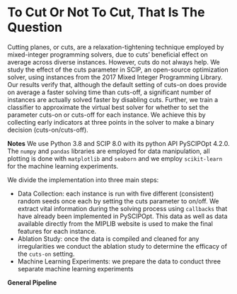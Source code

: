 # To Cut Or Not To Cut, That Is The Question

Cutting planes, or cuts, are a relaxation-tightening technique employed by mixed-integer programming solvers, due to cuts’ beneficial effect on average across diverse instances. However, cuts do not always help. We study the effect of the cuts parameter in SCIP, an open-source optimization solver, using instances from the 2017 Mixed Integer Programming Library. Our results verify that, although the default setting of cuts-on does provide on average a faster solving time than cuts-off, a significant number of instances are actually solved faster by disabling cuts. Further, we train a classifier to approximate the virtual best solver for whether to set the parameter cuts-on or cuts-off for each instance. We achieve this by collecting early indicators at three points in the solver to make a binary decision (cuts-on/cuts-off).

**Notes**
We use Python 3.8 and SCIP 8.0 with its python API PySCIPOpt 4.2.0. The `numpy` and `pandas` libraries are employed for data manipulation, all plotting is done with `matplotlib` and `seaborn` and we employ `scikit-learn` for the machine learning experiments.

We divide the implementation into three main steps:
* Data Collection: each instance is run with five different (consistent) random seeds once each by setting the cuts parameter to on/off. We extract vital information during the solving process using `callbacks` that have already been implemented in PySCIPOpt. This data as well as data available directly from the MIPLIB website is used to make the final features for each instance.
* Ablation Study: once the data is compiled and cleaned for any irregularities we conduct the ablation study to determine the efficacy of the `cuts-on` setting.
* Machine Learning Experiments: we prepare the data to conduct three separate machine learning experiments

**General Pipeline**  

